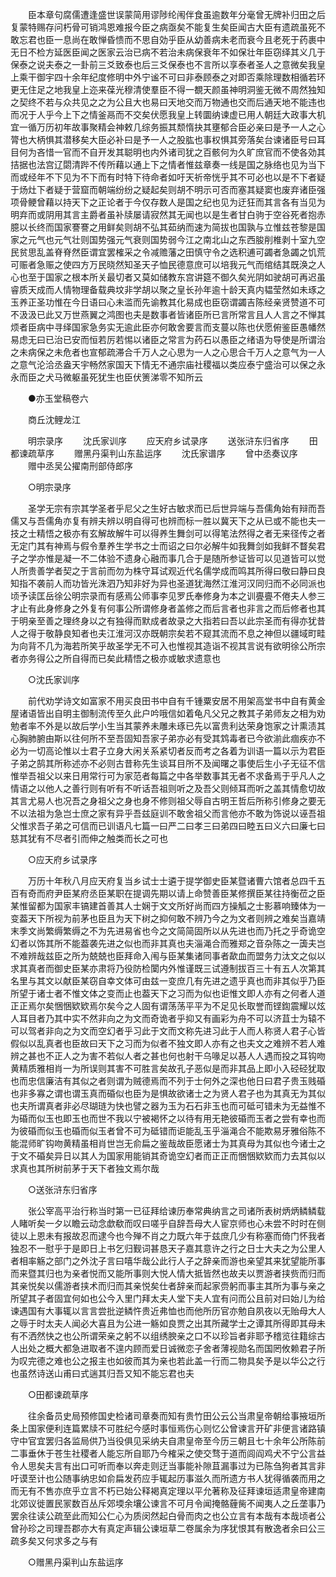 <!-- { "loadSidebar": true } -->
　　臣本章句腐儒遭逢盛世误蒙简用谬陟纶闱伴食虽逾数年分毫曾无牌补归田之后复蒙特赐存问朽骨可销鸿恩难报今臣之病亟矣不能复生矣臣闻古大臣有遗疏虽死不敢忘君也臣一息尚在敢惮昏愦而不思自効乎臣从幼善病未老而衰今且老死于药裹中无日不检方延医臣闻之医家云治已病不若治未病保衰年不如保壮年臣窃绎其义几于保泰之说夫泰之一卦前三爻致泰也后三爻保泰也不言所以享泰者圣人之意微矣我皇上乘干御宇四十余年纪度修明中外宁谧不可曰非泰顾泰之对即否乘除理数相循若环更无住足之地我皇上迩来葆光穆清使羣臣不得一覩天颜虽神明洞鉴无微不周然独知之契终不若与众共见之之为公且大也易曰天地交而万物通也交而后通天地不能违也而况于人乎今上下之情釜鬲而不交矣伏愿我皇上转圜纳谏虚已用人朝廷大政事大机宜一循万历初年故事聚精会神敕几综务振其颓惰抉其壅郁合臣必亲曰是予一人之心膂也大柄惧其潜移矣大臣必补曰是予一人之股肱也事权惧其旁落矣台谏诸臣号曰耳目何为吝惜一官而不自开发其聪明也内外诸司犹之百骸何为久旷庶官而不使各効其拮据也法宫辽閟清跸不传所藉以通上下之情者惟兹章奏一线是国之脉络也见为当下而或经年不下见为不下而有时特下待命者如吁天祈帝恍乎其不可必也以是不下者疑于炀灶下者疑于营窟而朝端纷纷之疑起矣则胡不明示可否而塞其疑窦也废弃诸臣强项骨鲠曾藉以持天下之正论者于今仅存数人是国之纪也见为迂狂而其言各有当见为明弃而或阴用其言主爵者虽补牍屡请寂然其无闻也以是生者甘白驹于空谷死者抱赤臆以长终而国家謇謇之用鲜矣则胡不弘其茹纳而速为简拔也国孰与立惟兹苍黎是国家之元气也元气壮则国势强元气衰则国势弱今江之南北山之东西朘削椎剥十室九空民贫思乱盖脊脊然臣谓宜罢榷采之令减赡藩之田慎守令之选积逋可蠲者急蠲之饥荒可赈者急赈之使四方万民晓然知圣天子恤民德意庶可以培我元气而绾结其既涣之人心也至于国家之根本所关最切者又莫如储教东宫讲筵不御久矣光阴如驶胡可再迟虽睿质天成而人情物理备载典坟非学胡以聚之皇长孙年逾十龄天真内韫莹然如未琢之玉养正圣功惟在今日语曰心未滥而先谕教其化易成也臣窃谓蠲吉陈经亲贤赞道不可不汲汲已此又万世燕翼之鸿图也夫是数事者皆诸臣所已言所常言且人人言之不惮其烦者臣病中寻绎国家急务实无逾此臣亦何敢舍要言而支蔓以陈也伏愿俯鉴臣愚幡然易虑无曰已治已安而恒若厉若惕以诸臣之常言为药石以愚臣之绪语为导使是所谓治之未病保之未危者也宣郁疏滞合千万人之心思为一人之心思合千万人之意气为一人之意气沦洽丞盎天宇畅然家国天下情无不通宗庙社稷福以类应泰宁盛治可以保之永永而臣之犬马微躯虽死犹生也臣伏箦涕零不知所云 

　　●亦玉堂稿卷六 

　　商丘沈鲤龙江 

　　明宗录序 
　　沈氏家训序 
　　应天府乡试录序 
　　送张浒东归省序 
　　田都谏疏草序 
　　赠黑丹渠判山东盐运序 
　　沈氏家谱序 
　　曾中丞奏议序 
　　赠中丞吴公擢南刑部侍郎序 

　　○明宗录序 

　　圣学无宗有宗其学圣者乎尼父之生好古敏求而已后世异端与吾儒角始有辩而吾儒又与吾儒角亦复有辨夫辨以明自得可也辨而标一胜以冀天下之从已或不能也夫一技之士精悟之极亦有玄解故解牛可以得养生舞剑可以得笔法然得之者无来径传之者无定门其有神焉与假令羣养生学书之士而诏之曰尔必解牛如我舞剑如我鲜不瞀矣君子之学亦惟是凝一不二体验不遗身心融而事几合于是随所参证皆可以见道皆可以觉人所贵善学者契之于言前而勿为株守耳试观近代名儒学成而鸣其所得曰敬曰静曰良知指不袭前人而功皆光洙泗乃知非好为异也圣道犹海然江淮河汉同归而不必同派也顷予读匡岳徐公明宗录而有感焉公师事李见罗氏奉修身为本之训亹亹不倦夫人参三才止有此身修身之外复有何事公所谓修身者盖修之而后言者也非言之而后修者也其于明亲至善之理终身以之有独得而默成者故录之大指若曰吾以此宗圣而有得亦犹昔人之得于敬静良知者也夫江淮河汉亦既朝宗矣若不窥其流而不息之神但以疆域町畦为向背不几为海若所笑乎故圣学无不可入也惟视其造诣不视其言说有欲明徐公所宗者亦务得公之所自得而已矣此精悟之极亦或敏求遗意也 

　　○沈氏家训序 

　　前代劝学诗文如富家不用买良田书中自有千锺粟安居不用架高堂书中自有黄金屋诸语皆出自明主御制流传至久此户吟哦信如着龟凡父兄之教其子弟师友之相为劝勉者率不外是以故后学小生当其蒙养未雕未琢已先以富贵利达荣身饱家之计熏渍其心胸肺腑由斯以往何所不至吾固知吾家子弟亦必有受其鸩毒者已今欲湔此痼疾亦不必为一切高论惟以士君子立身大闲关系紧切者反而考之各着为训语一篇以示为君臣子弟之鹄其所称述亦不必则古昔称先生谈耳目所不及闻曙之事使后生小子无征不信惟举吾祖父以来日用常行可为家范者每篇之中各举数事其无者不求备焉于乎凡人之情语之以他人之善行则有听有不听话吾祖则听之及吾父则倾耳而听之盖其情愈切故其言尤易人也况吾之身祖父之身也身不修则祖父辱自古明王哲后所称引修身之要无不以法祖为急岂士庶之家有异乎吾兹庭训不敢舍祖父而言他亦不敢为饰说以诬吾祖父惟求吾子弟之可信而已训语凡七篇一曰严二曰孝三曰弟四曰睦五曰义六曰廉七曰慈其犹有不尽者引而伸之触类而长之可也 

　　○应天府乡试录序 

　　万历十年秋八月应天府复当乡试士士遴于提学御史臣某暨诸曹六馆者总四千五百有奇而府尹臣某府丞臣某职在提调先期以请上命赞善臣某修撰臣某往持衡莅之臣某惟留都为国家丰镐建首善其人士娴于文文所好尚而四方操觚之士影慕响臻体为一变葢天下所视为前茅也臣且为天下树之抑何敢不辨乃今之为文者则辨之难矣当嘉靖末季文尚繁缛繁缛之不为先进易省也今之文简简固所以从先进也而乃托之乎奇诡空幻者以饰其所不能葢袭先进之似也而非其真也夫淄渑合而雅郑之音杂陈之一簴夫岂不难辨哉兹臣之所为兢兢也臣拜命入闱与臣某集诸同事者歃血而盟务力汰文之似以求其真者而御史臣某亦肃将乃役防检闑内外惟谨既三试遵制拔百三十有五人次第其名里与其文以献臣某窃自幸文体可由兹一变庶几有先进之遗乎真也而非其似乎乃臣所望于诸士者不惟文体之变而止也葢天下之习而为似也讵惟文即人亦有之何者人道正正焉尔矣悃悃欵欵焉尔矣今之人固有谓荡荡平平为不足见长取誉而铿鍧震耀以炫人耳目者乃其中实不然非向之为文而奇诡者乎抑又有画彩为舟不可以济苴士为辕不可以驾者非向之为文而空幻者乎习此于文而文称先进习此于人而人称贤人君子心皆假似以乱真者也臣故曰天下之习而为似者不独文即人亦有之也夫文之难辨不若人难辨之甚也不正人之为害不若似人者之甚也何也射干乌喙足以惎人人遇而投之耳钩吻黄精质雅相肖一为所误则其害不可胜言矣故孔子恶似是而非其品上即小入硁硁犹取也而忠信廉洁有其似之者则谓为贼德焉而不列于士何外之深也他日曰君子贵玉贱碈也非多寡之谓也谓玉真而碈似也臣为是惧故欲诸士之为贤人君子也为其真无为其似也夫所谓真者非必尽瑚琏为快也譬之器为玉为石石非玉也而可砥可错未为无益惟不为碈而似玉也即玉也而世不我以宁被褐怀之以待有用无艳彼碈而玉者之尝有幸也而为彼碈而似玉也碈而似玉者曾不可为砥错而讵能乱玉乎淄渑合不能欺易牙雅俗陈不能混师旷钩吻黄精虽相肖世岂无俞扁之鉴哉故臣愿诸士为其真母为其似也今诸士之于文不碈矣异日以其人为国家用能销其奇诡空幻者而正正而悃悃欵欵而力去其似以求真也其所树前茅于天下者独文焉尔哉 

　　○送张浒东归省序 

　　张公宰高平治行称当时第一已征拜给谏历奉常典纳言之司诸所表树炳炳鳞鳞载人睹听矣一夕以瞻云动念歔欷而叹曰嗟乎自辞吾母大人宦京师也心未尝不时时在侧徒以上恩未有报故忍而逮今也今殚不肖之力既六年于兹庶几少有称塞而倚门怀我者独忍不一慰乎于是即日上书乞归觐词甚恳天子嘉其意许之行之日士大夫之为公里人者相率觞之部门之外沈子言曰嘻华哉公此行人子之辞亲而游也亲望其来犹望能所事而来暨其归也为亲者悦而又能所事则大悦人情大抵皆然也故夫以贾游者挟赀而归而其亲悦矣以儒游者挟术而归而其亲悦矣仕者辞亲而起家赍躬而事主其所为事与亲之所望其子者固宜何如也公今入里门拜太夫人堂下夫人宜有问而公且前对曰始儿为给谏遇国有大事辄以言言尝批逆鳞忤贵近弗恤也而他所历官亦勉自夙夜以无贻母大人之辱于时太夫人闻必大喜且为公进一觞如良贾之出其所藏学士之谭其所得即其母未有不洒然快之也公所谓荣亲之躬不以组绣腴亲之口不以珍旨者非耶予稽览往籍综古人出处之概大都急进取者不遑内顾而爱日诚微恋子舍者薄视勋名而国罔攸赖君子所为叹完德之难也公之报主也如彼而其为亲也若此盖一行而二物具矣予是以华公之行也虽然诗送山甫曰式遄其归吾又知不能忘君也夫 

　　○田都谏疏草序 

　　往余备员史局预修国史检诸司章奏而知有贵竹田公云公当肃皇帝朝给事掖垣所条上国家便利连篇累牍不可胜纪今感时事恒焉伤心则忆公曾谏言开矿非便言诸路镇守中官宜罢归各监局供乃当役俱见采纳夫自肃皇帝至今历三朝且七十余年公所陈前二事垂休于苍生社稷者人能忘所自耶乃今榷采之使交骛于道而闾阎鸡犬不宁公言益令人思矣夫言有出口可听而奉以奔走则迂当事能补隙苴漏事过为已陈刍狗者其言非吁谟至计也公随事纳忠如俞扁发药应手辄起历事滋久而所遗方书人犹得循袭而用之而无有不售亦庶乎立言不朽已始公释褐真定理以平允著称及征拜谏垣适肃皇帝建南北郊议徙置民冡数百丛斥郊堧余壤公谏言不可月令闻掩骼薶胔不闻夷人之丘垄事乃罢余往读公疏至此而知公仁心为质闵然起白骨而肉之也公立言有本哉有本哉顷者公曾孙珍之司理吾郡亦大有真定声辑公谏垣草二卷属余为序犹恨其有散逸者余曰公三疏多矣又何求多之与有 

　　○赠黑丹渠判山东盐运序 

